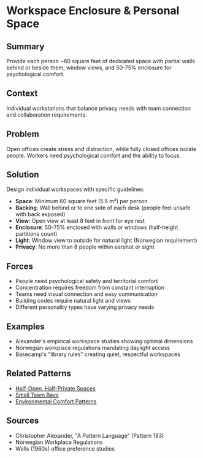 # Workspace Enclosure & Personal Space

## Summary
Provide each person ~60 square feet of dedicated space with partial walls behind or beside them, window views, and 50-75% enclosure for psychological comfort.

## Context
Individual workstations that balance privacy needs with team connection and collaboration requirements.

## Problem
Open offices create stress and distraction, while fully closed offices isolate people. Workers need psychological comfort and the ability to focus.

## Solution
Design individual workspaces with specific guidelines:
- **Space**: Minimum 60 square feet (5.5 m²) per person
- **Backing**: Wall behind or to one side of each desk (people feel unsafe with back exposed)
- **View**: Open view at least 8 feet in front for eye rest
- **Enclosure**: 50-75% enclosed with walls or windows (half-height partitions count)
- **Light**: Window view to outside for natural light (Norwegian requirement)
- **Privacy**: No more than 8 people within earshot or sight

## Forces
- People need psychological safety and territorial comfort
- Concentration requires freedom from constant interruption
- Teams need visual connection and easy communication
- Building codes require natural light and views
- Different personality types have varying privacy needs

## Examples
- Alexander's empirical workspace studies showing optimal dimensions
- Norwegian workplace regulations mandating daylight access
- Basecamp's "library rules" creating quiet, respectful workspaces

## Related Patterns
- [Half-Open, Half-Private Spaces](half-open-half-private-spaces.md)
- [Small Team Bays](small-team-bays.md)
- [Environmental Comfort Patterns](environmental-comfort-patterns.md)

## Sources
- Christopher Alexander, "A Pattern Language" (Pattern 183)
- Norwegian Workplace Regulations
- Wells (1960s) office preference studies